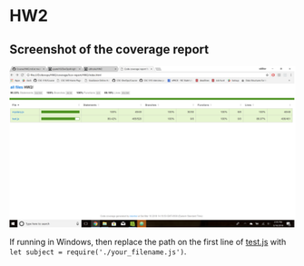 # HW2  

## Screenshot of the coverage report  
![coverage](screenshot.png)   
   
If running in Windows, then replace the path on the first line of [test.js](test.js) with `let subject = require('./your_filename.js')`.  
